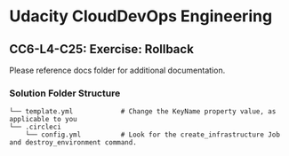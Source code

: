 # Udacity CloudDevOps Engineering

## CC6-L4-C25: Exercise: Rollback

Please reference docs folder for additional documentation.

### Solution Folder Structure

```folder-structure
└── template.yml            # Change the KeyName property value, as applicable to you       
└── .circleci
    └── config.yml          # Look for the create_infrastructure Job and destroy_environment command. 
```
